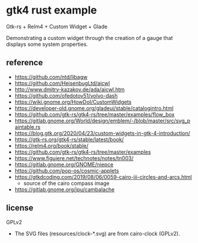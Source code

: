 gtk4 rust example
===

Gtk-rs + Relm4 + Custom Widget + Glade

Demonstrating a custom widget through the creation of a gauge that displays some system properties.

## reference
- https://github.com/ntd/libagw
- https://github.com/HeisenbugLtd/aicwl
- http://www.dmitry-kazakov.de/ada/aicwl.htm
- https://github.com/ofedotov51/volvo-dash
- https://wiki.gnome.org/HowDoI/CustomWidgets
- https://developer-old.gnome.org/gladeui/stable/catalogintro.html
- https://github.com/gtk-rs/gtk4-rs/tree/master/examples/flow_box
- https://gitlab.gnome.org/World/design/emblem/-/blob/master/src/svg_paintable.rs
- https://blog.gtk.org/2020/04/23/custom-widgets-in-gtk-4-introduction/
- https://gtk-rs.org/gtk4-rs/stable/latest/book/
- https://relm4.org/book/stable/
- https://github.com/gtk-rs/gtk4-rs/tree/master/examples
- https://www.figuiere.net/technotes/notes/tn003/
- https://gitlab.gnome.org/GNOME/niepce
- https://github.com/pop-os/cosmic-applets
- https://gtkdcoding.com/2019/08/06/0059-cairo-iii-circles-and-arcs.html
  - source of the cairo compass image
- https://gitlab.gnome.org/jpu/cambalache

## license

GPLv2

- The SVG files (resources/clock-*.svg) are from cairo-clock (GPLv2).
